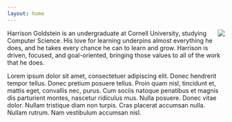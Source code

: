 ```yaml
---
layout: home
---
```


<img align="right" src="https://www.fillmurray.com/200/300" /> Harrison
Goldstein is an undergraduate at Cornell University, studying Computer Science.
His love for learning underpins almost everything he does, and he takes every
chance he can to learn and grow. Harrison is driven, focused, and goal-oriented,
bringing those values to all of the work that he does.

Lorem ipsum dolor sit amet, consectetuer adipiscing elit.  Donec hendrerit
tempor tellus.  Donec pretium posuere tellus.  Proin quam nisl, tincidunt et,
mattis eget, convallis nec, purus.  Cum sociis natoque penatibus et magnis dis
parturient montes, nascetur ridiculus mus.  Nulla posuere.  Donec vitae dolor.
Nullam tristique diam non turpis.  Cras placerat accumsan nulla.  Nullam rutrum.
Nam vestibulum accumsan nisl.
